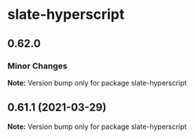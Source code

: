 # slate-hyperscript

## 0.62.0

### Minor Changes

**Note:** Version bump only for package slate-hyperscript

## 0.61.1 (2021-03-29)

**Note:** Version bump only for package slate-hyperscript
